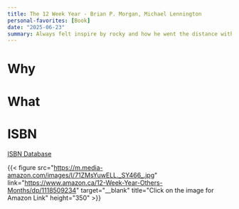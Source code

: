 ```yaml
---
title: The 12 Week Year - Brian P. Morgan, Michael Lennington
personal-favorites: [Book]
date: "2025-06-23"
summary: Always felt inspire by rocky and how he went the distance with the world champion in just 5-6 weeks. It made me realize that life can truly change in a few weeks with the right plan, and this book is one hell of a plan.
---
```

# Why

# What

# ISBN
[ISBN Database](https://isbndb.com/book/9781118509234)

{{< figure src="https://m.media-amazon.com/images/I/71ZMsYuwELL._SY466_.jpg" link="https://www.amazon.ca/12-Week-Year-Others-Months/dp/1118509234" target="__blank" title="Click on the image for Amazon Link" height="350" >}}
